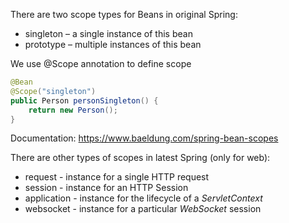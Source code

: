 There are two scope types for Beans in original Spring:
-   singleton – a single instance of this bean
-   prototype – multiple instances of this bean


We use @Scope annotation to define scope
```java
@Bean
@Scope("singleton")
public Person personSingleton() {
    return new Person();
}
```

Documentation: https://www.baeldung.com/spring-bean-scopes


There are other types of scopes in latest Spring (only for web):
-   request - instance for a single HTTP request
-   session - instance for an HTTP Session
-   application - instance for the lifecycle of a _ServletContext_
-   websocket - instance for a particular _WebSocket_ session